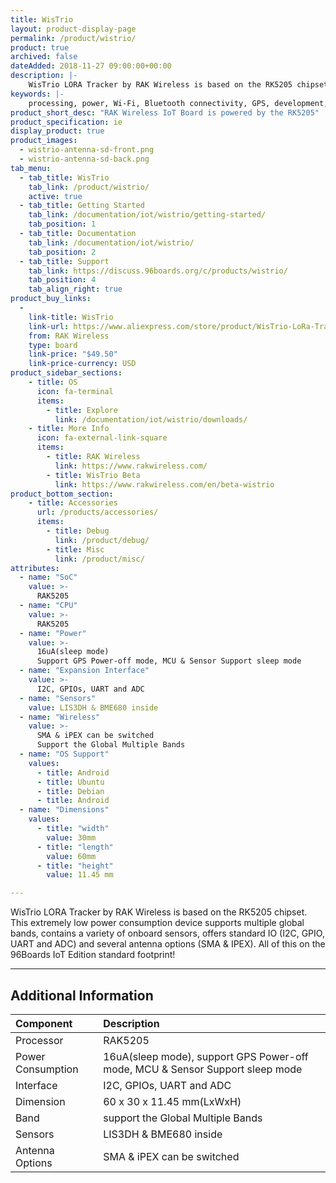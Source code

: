```yaml
---
title: WisTrio
layout: product-display-page
permalink: /product/wistrio/
product: true
archived: false
dateAdded: 2018-11-27 09:00:00+00:00
description: |-
    WisTrio LORA Tracker by RAK Wireless is based on the RK5205 chipset. This extremely low power consumption device supports multiple global bands, contains a variety of onboard sensors, offers standard IO (I2C, GPIO, UART and ADC) and several antenna options (SMA & IPEX). All of this on the 96Boards IoT Edition standard footprint!
keywords: |-
    processing, power, Wi-Fi, Bluetooth connectivity, GPS, development, board, mid-tier, xilinx, fpga, processor, low cost, Product, Development, Platform, bitmain, sophon, edge, RAK5205, wistrio, rakwireless, wireless, rak
product_short_desc: "RAK Wireless IoT Board is powered by the RK5205"
product_specification: ie
display_product: true
product_images:
  - wistrio-antenna-sd-front.png
  - wistrio-antenna-sd-back.png
tab_menu:
  - tab_title: WisTrio
    tab_link: /product/wistrio/
    active: true
  - tab_title: Getting Started
    tab_link: /documentation/iot/wistrio/getting-started/
    tab_position: 1
  - tab_title: Documentation
    tab_link: /documentation/iot/wistrio/
    tab_position: 2
  - tab_title: Support
    tab_link: https://discuss.96boards.org/c/products/wistrio/
    tab_position: 4
    tab_align_right: true
product_buy_links:
  -
    link-title: WisTrio
    link-url: https://www.aliexpress.com/store/product/WisTrio-LoRa-Tracker-RAK5205-is-built-on-SX1276-LoRaWAN-modem-with-low-power-micro-controller-STM32L1/2805180_32957226407.html?spm=a2g1y.12024536.productList_11466926.pic_0
    from: RAK Wireless
    type: board
    link-price: "$49.50"
    link-price-currency: USD
product_sidebar_sections:
    - title: OS
      icon: fa-terminal
      items:
        - title: Explore
          link: /documentation/iot/wistrio/downloads/
    - title: More Info
      icon: fa-external-link-square
      items:
        - title: RAK Wireless
          link: https://www.rakwireless.com/
        - title: WisTrio Beta
          link: https://www.rakwireless.com/en/beta-wistrio
product_bottom_section:
    - title: Accessories
      url: /products/accessories/
      items:
        - title: Debug
          link: /product/debug/
        - title: Misc
          link: /product/misc/
attributes:
  - name: "SoC"
    value: >-
      RAK5205
  - name: "CPU"
    value: >-
      RAK5205
  - name: "Power"
    value: >-
      16uA(sleep mode)
      Support GPS Power-off mode, MCU & Sensor Support sleep mode
  - name: "Expansion Interface"
    value: >-
      I2C, GPIOs, UART and ADC
  - name: "Sensors"
    value: LIS3DH & BME680 inside
  - name: "Wireless"
    value: >-
      SMA & iPEX can be switched
      Support the Global Multiple Bands
  - name: "OS Support"
    values:
      - title: Android
      - title: Ubuntu
      - title: Debian
      - title: Android
  - name: "Dimensions"
    values:
      - title: "width"
        value: 30mm
      - title: "length"
        value: 60mm
      - title: "height"
        value: 11.45 mm

---
```


WisTrio LORA Tracker by RAK Wireless is based on the RK5205 chipset. This extremely low power consumption device supports multiple global bands, contains a variety of onboard sensors, offers standard IO (I2C, GPIO, UART and ADC) and several antenna options (SMA & IPEX). All of this on the 96Boards IoT Edition standard footprint!

***

## Additional Information

|   Component          |   Description                                                                                    |
|:---------------------|:-------------------------------------------------------------------------------------------------|
| Processor            | RAK5205                                                                                          |
| Power Consumption    | 16uA(sleep mode), support GPS Power-off mode, MCU & Sensor Support sleep mode                    |
| Interface            | I2C, GPIOs, UART and ADC                                                                         |
| Dimension            | 60 x 30 x 11.45 mm(LxWxH)                                                                        |
| Band                 | support the Global Multiple Bands                                                                |
| Sensors              | LIS3DH & BME680 inside                                                                           |
| Antenna Options      | SMA & iPEX can be switched                                                                       |
